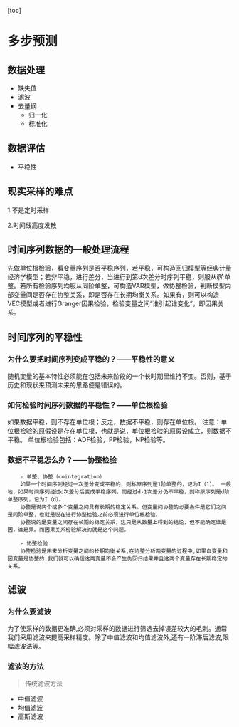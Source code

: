 [toc]
# 多步预测
 ## 数据处理
 - 缺失值
 - 滤波
 - 去量纲
    - 归一化
    - 标准化
 ## 数据评估
 -  平稳性
 
## 现实采样的难点
 1.不是定时采样

 2.时间线高度发散
 ##    时间序列数据的一般处理流程
先做单位根检验，看变量序列是否平稳序列，若平稳，可构造回归模型等经典计量经济学模型；若非平稳，进行差分，当进行到第d次差分时序列平稳，则服从i阶单整。若所有检验序列均服从同阶单整，可构造VAR模型，做协整检验，判断模型内部变量间是否存在协整关系，即是否存在长期均衡关系。如果有，则可以构造VEC模型或者进行Granger因果检验，检验变量之间“谁引起谁变化”，即因果关系。
## 时间序列的平稳性
### 为什么要把时间序列变成平稳的？——平稳性的意义
随机变量的基本特性必须能在包括未来阶段的一个长时期里维持不变。否则，基于历史和现状来预测未来的思路便是错误的。
###    如何检验时间序列数据的平稳性？——单位根检验
如果数据平稳，则不存在单位根；反之，数据不平稳，则存在单位根。
注意：单位根检验的原假设是存在单位根，也就是说，单位根检验的原假设成立，则数据不平稳。
单位根检验包括：ADF检验，PP检验，NP检验等。
###    数据不平稳怎么办？——协整检验
        - 单整、协整（cointegration）
        如果一个时间序列经过一次差分变成平稳的，则称原序列是1阶单整的，记为I（1）。 一般地，如果时间序列经过d次差分后变成平稳序列，而经过d-1次差分仍不平稳，则称原序列是d阶单整序列，记为I（d）。
        协整是说两个或多个变量之间具有长期的稳定关系。但变量间协整的必要条件是它们之间是同阶单整，也就是说在进行协整检验之前必须进行单位根检验。
        协整说的是变量之间存在长期的稳定关系，这只是从数量上得到的结论，但不能确定谁是因，谁是果。而因果关系检验解决的就是这个问题。

        - 协整检验
        协整检验是用来分析变量之间的长期均衡关系,在协整分析两变量的过程中,如果自变量和因变量是协整的,我们就可以确信这两变量不会产生伪回归结果并且这两个变量存在长期稳定的关系。

## 滤波
### 为什么要滤波
为了使采样的数据更准确,必须对采样的数据进行筛选去掉误差较大的毛刺。通常我们采用滤波来提高采样精度。除了中值滤波和均值滤波外,还有一阶滞后滤波,限幅滤波法等。

### 滤波的方法
>传统滤波方法
- 中值滤波
- 均值滤波
- 高斯滤波
>
